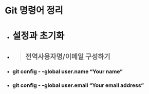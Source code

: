 # Git 명령어 정리

* # 설정과 초기화

* > ## 전역사용자명/이메일 구성하기
* ### git config - -global user.name “Your name”
* ### git config - -global user.email “Your email address”

